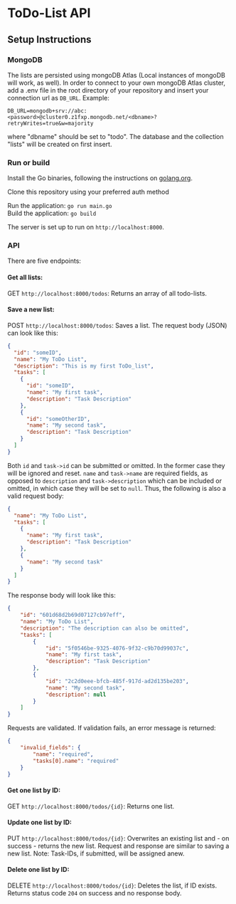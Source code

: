 # ToDo-List API

## Setup Instructions

### MongoDB 

The lists are persisted using mongoDB Atlas (Local instances of mongoDB will work, as well).
In order to connect to your own mongoDB Atlas cluster, add a .env file in the root directory of your repository and insert your connection url as `DB_URL`. Example:

`DB_URL=mongodb+srv://abc:<password>@cluster0.z1fxp.mongodb.net/<dbname>?retryWrites=true&w=majority`

where "dbname" should be set to "todo". The database and the collection "lists" will be created on first insert.

### Run or build

Install the Go binaries, following the instructions on [golang.org](https://golang.org/dl/).

Clone this repository using your preferred auth method

Run the application: `go run main.go`  
Build the application: `go build`

The server is set up to run on `http://localhost:8000`. 

### API

There are five endpoints:

#### Get all lists:
GET `http://localhost:8000/todos`: Returns an array of all todo-lists.  

#### Save a new list:
POST `http://localhost:8000/todos`: Saves a list. The request body (JSON) can look like this:

```json
{
  "id": "someID",
  "name": "My ToDo List", 
  "description": "This is my first ToDo_list",
  "tasks": [
    {
      "id": "someID", 
      "name": "My first task", 
      "description": "Task Description"
    },
    {
      "id": "someOtherID",
      "name": "My second task",
      "description": "Task Description"
    }
  ] 
}
``` 
Both `id` and `task->id` can be submitted or omitted. In the former case they will be ignored and reset. `name` and `task->name` are required fields, as opposed to `description` and `task->description` which can be included or omitted, in which case they will be set to `null`. Thus, the following is also a valid request body:

```json
{
  "name": "My ToDo List", 
  "tasks": [
    {
      "name": "My first task", 
      "description": "Task Description"
    },
    {
      "name": "My second task"
    }
  ] 
}
```
The response body will look like this:

```json
{
    "id": "601d68d2b69d07127cb97eff",
    "name": "My ToDo List",
    "description": "The description can also be omitted",
    "tasks": [
        {
            "id": "5f0546be-9325-4076-9f32-c9b70d99037c",
            "name": "My first task",
            "description": "Task Description"
        },
        {
            "id": "2c2d0eee-bfcb-485f-917d-ad2d135be203",
            "name": "My second task",
            "description": null
        }
    ]
}
``` 
Requests are validated. If validation fails, an error message is returned:

```json
{
    "invalid_fields": {
        "name": "required",
        "tasks[0].name": "required"
    }
}
```

#### Get one list by ID:
GET `http://localhost:8000/todos/{id}`: Returns one list.  

#### Update one list by ID:
PUT `http://localhost:8000/todos/{id}`: Overwrites an existing list and - on success - returns the new list. Request and response are similar to saving a new list. Note: Task-IDs, if submitted, will be assigned anew.

#### Delete one list by ID:
DELETE `http://localhost:8000/todos/{id}`: Deletes the list, if ID exists. Returns status code `204` on success and no response body.  